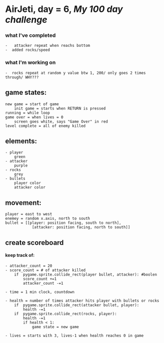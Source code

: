 # AirJeti, day = 6, *My 100 day challenge* 

### what I've completed
	-	attacker repeat when reachs bottom
	-  added rocks/speed
### what I'm working on
	-  rocks repeat at random y value btw 1, 200/ only goes 2 times through/ WHY???

## game states:
	new game = start of game
		init game = starts when RETURN is pressed 
	running = while loop
	game over = when lives = 0
		screen goes white, says "Game Over" in red
	level complete = all of enemy killed

## elements:
	- player
		green 
	- attacker
		purple
	- rocks
		grey
	- bullets	
		player color
		attacker color 

## movement:
	player = east to west
	enemey = random x.axis, north to south
	bullet = [[player: position facing, south to north], 
				[attacker: position facing, north to south]]

## create scoreboard
#### keep track of:
	- attacker_count = 20
	- score_count = # of attacker killed 
		if	pygame.sprite.collide_rect(player bullet, attacker): #boolen
			score_count +=1	
			attacker_count -=1

	- time = 1 min clock, countdown

	- health = number of times attacker hits player with bullets or rocks
		if	pygame.sprite.collide_rect(attacker bullet, player):
			health -=1
		if	pygame.sprite.collide_rect(rocks, player):
			health -=1
			if health < 1:
				game state = new game
		
	- lives = starts with 3, lives-1 when health reaches 0 in game
	


